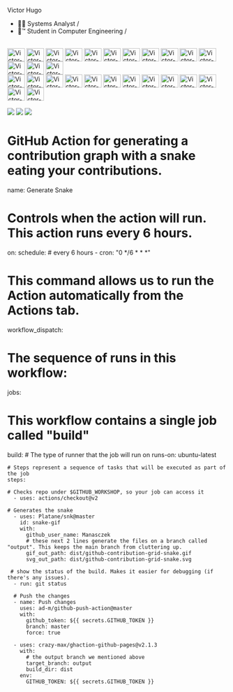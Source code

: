 Victor Hugo

- 👨‍💻  Systems Analyst /
- 📘™ Student in Computer Engineering /<br>
<div style="display: inline_block"><br>
<img align="center" alt="Victor-Windows Server" height="30" width="40" src="https://icongr.am/fontawesome/address-card.svg?size=128&color=currentColor">
<img align="center" alt="Victor-Windows Server" height="30" width="40" src="https://cdn.jsdelivr.net/gh/devicons/devicon/icons/windows8/windows8-original.svg">
<img align="center" alt="Victor-Linux" height="30" width="40" src="https://cdn.jsdelivr.net/gh/devicons/devicon/icons/linux/linux-original.svg">
<img align="center" alt="Victor-Wordpress" height="30" width="40" src="https://cdn.jsdelivr.net/gh/devicons/devicon/icons/wordpress/wordpress-plain.svg">
<img align="center" alt="Victor-Woocomerce" height="30" width="40" src="https://cdn.jsdelivr.net/gh/devicons/devicon/icons/woocommerce/woocommerce-original.svg">
<img align="center" alt="Victor-Visual Studio" height="30" width="40" src="https://cdn.jsdelivr.net/gh/devicons/devicon/icons/visualstudio/visualstudio-plain.svg">
<img align="center" alt="Victor-PostgreSql" height="30" width="40" src="https://cdn.jsdelivr.net/gh/devicons/devicon/icons/postgresql/postgresql-original.svg">
<img align="center" alt="Victor-SSMS" height="30" width="40" src="https://cdn.jsdelivr.net/gh/devicons/devicon/icons/microsoftsqlserver/microsoftsqlserver-plain.svg">
<img align="center" alt="Victor-MySQL" height="30" width="40" src="https://cdn.jsdelivr.net/gh/devicons/devicon/icons/mysql/mysql-original.svg">
<img align="center" alt="Victor-Java" height="30" width="40" src="https://cdn.jsdelivr.net/gh/devicons/devicon/icons/java/java-original.svg">
<img align="center" alt="Victor-Js" height="30" width="40" src="https://cdn.jsdelivr.net/gh/devicons/devicon/icons/javascript/javascript-original.svg">
<img align="center" alt="Victor-Python" height="30" width="40" src="https://cdn.jsdelivr.net/gh/devicons/devicon/icons/python/python-original.svg">
<img align="center" alt="Victor-HTML5" height="30" width="40" src="https://cdn.jsdelivr.net/gh/devicons/devicon/icons/html5/html5-original.svg">
<img align="center" alt="Victor-C#" height="30" width="40" src="https://cdn.jsdelivr.net/gh/devicons/devicon/icons/csharp/csharp-original.svg">
<br>
<img align="center" alt="Victor-C" height="30" width="40" src="https://cdn.jsdelivr.net/gh/devicons/devicon/icons/c/c-original.svg">
<img align="center" alt="Victor-PHP" height="30" width="40" src="https://cdn.jsdelivr.net/gh/devicons/devicon/icons/php/php-original.svg">
<img align="center" alt="Victor-Azure" height="30" width="40" src="https://cdn.jsdelivr.net/gh/devicons/devicon/icons/azure/azure-original.svg">
<img align="center" alt="Victor-Arduino" height="30" width="40" src="https://cdn.jsdelivr.net/gh/devicons/devicon/icons/arduino/arduino-original.svg">
<img align="center" alt="Victor-Apache" height="30" width="40" src="https://cdn.jsdelivr.net/gh/devicons/devicon/icons/apache/apache-original.svg">
<img align="center" alt="Victor-AndroidStudio" height="30" width="40" src="https://cdn.jsdelivr.net/gh/devicons/devicon/icons/androidstudio/androidstudio-original.svg">
<img align="center" alt="Victor-CSS3" height="30" width="40" src="https://cdn.jsdelivr.net/gh/devicons/devicon/icons/css3/css3-original.svg">
<img align="center" alt="Victor-Docker" height="30" width="40" src="https://cdn.jsdelivr.net/gh/devicons/devicon/icons/docker/docker-original.svg">
<img align="center" alt="Victor-Git" height="30" width="40" src="https://cdn.jsdelivr.net/gh/devicons/devicon/icons/git/git-original.svg">
<img align="center" alt="Victor-Git-Hub" height="30" width="40" src="https://cdn.jsdelivr.net/gh/devicons/devicon/icons/github/github-original.svg">
<img align="center" alt="Victor-Google" height="30" width="40" src="https://cdn.jsdelivr.net/gh/devicons/devicon/icons/google/google-original.svg">
<img align="center" alt="Victor-Google-Cloud" height="30" width="40" src="https://cdn.jsdelivr.net/gh/devicons/devicon/icons/googlecloud/googlecloud-original.svg">
<img align="center" alt="Victor-Google-Cloud" height="30" width="40" src="https://cdn.jsdelivr.net/gh/devicons/devicon/icons/grafana/grafana-original.svg">
</div>
<br>
<a href = "mailto:inoocrycsgo@gmail.com"><img src="https://img.shields.io/badge/Gmail-D14836?style=for-the-badge&logo=gmail&logoColor=white" target="_blank"></a>
<a href="https://www.instagram.com/manasczek" target="_blank"><img src="https://img.shields.io/badge/Instagram-E4405F?style=for-the-badge&logo=instagram&logoColor=white"></a>
 <a href="https://www.facebook.com/Victor.iNooCry" target="_blank"><img src="https://img.shields.io/badge/Facebook-1877F2?style=for-the-badge&logo=facebook&logoColor=white"></a>
 
 
 
 
# GitHub Action for generating a contribution graph with a snake eating your contributions.

name: Generate Snake

# Controls when the action will run. This action runs every 6 hours.

on:
  schedule:
      # every 6 hours
    - cron: "0 */6 * * *"

# This command allows us to run the Action automatically from the Actions tab.
  workflow_dispatch:

# The sequence of runs in this workflow:
jobs:
  # This workflow contains a single job called "build"
  build:
    # The type of runner that the job will run on
    runs-on: ubuntu-latest

    # Steps represent a sequence of tasks that will be executed as part of the job
    steps:

    # Checks repo under $GITHUB_WORKSHOP, so your job can access it
      - uses: actions/checkout@v2

    # Generates the snake  
      - uses: Platane/snk@master
        id: snake-gif
        with:
          github_user_name: Manasczek
          # these next 2 lines generate the files on a branch called "output". This keeps the main branch from cluttering up.
          gif_out_path: dist/github-contribution-grid-snake.gif
          svg_out_path: dist/github-contribution-grid-snake.svg

     # show the status of the build. Makes it easier for debugging (if there's any issues).
      - run: git status

      # Push the changes
      - name: Push changes
        uses: ad-m/github-push-action@master
        with:
          github_token: ${{ secrets.GITHUB_TOKEN }}
          branch: master
          force: true

      - uses: crazy-max/ghaction-github-pages@v2.1.3
        with:
          # the output branch we mentioned above
          target_branch: output
          build_dir: dist
        env:
          GITHUB_TOKEN: ${{ secrets.GITHUB_TOKEN }}
